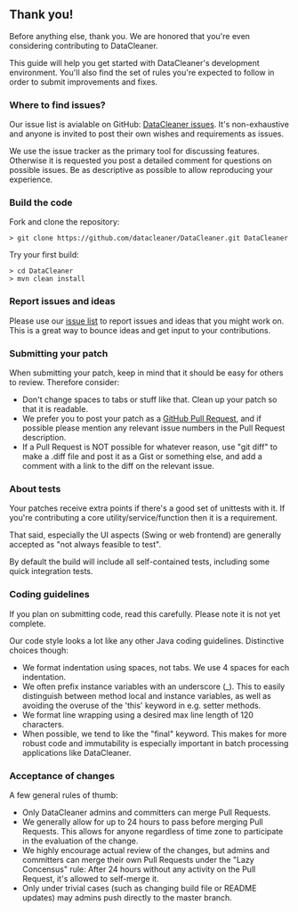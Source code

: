 ## Thank you!

Before anything else, thank you. We are honored that you're even considering contributing to DataCleaner.

This guide will help you get started with DataCleaner's development environment. You'll also find the set of rules you're expected to follow in order to submit improvements and fixes.

### Where to find issues?

Our issue list is avialable on GitHub: [DataCleaner issues](https://github.com/datacleaner/DataCleaner/issues). It's non-exhaustive and anyone is invited to post their own wishes and requirements as issues.

We use the issue tracker as the primary tool for discussing features. Otherwise it is requested you post a detailed comment for questions on possible issues. Be as descriptive as possible to allow reproducing your experience.

### Build the code

Fork and clone the repository:

```
> git clone https://github.com/datacleaner/DataCleaner.git DataCleaner
```

Try your first build:

```
> cd DataCleaner
> mvn clean install
```

### Report issues and ideas

Please use our [issue list](https://github.com/datacleaner/DataCleaner/issues) to report issues and ideas that you might work on. This is a great way to bounce ideas and get input to your contributions.

### Submitting your patch

When submitting your patch, keep in mind that it should be easy for others to review. Therefore consider:

* Don't change spaces to tabs or stuff like that. Clean up your patch so that it is readable.
* We prefer you to post your patch as a [GitHub Pull Request](https://github.com/datacleaner/DataCleaner/pulls), and if possible please mention any relevant issue numbers in the Pull Request description.
* If a Pull Request is NOT possible for whatever reason, use "git diff" to make a .diff file and post it as a Gist or something else, and add a comment with a link to the diff on the relevant issue.

### About tests

Your patches receive extra points if there's a good set of unittests with it. If you're contributing a core utility/service/function then it is a requirement.

That said, especially the UI aspects (Swing or web frontend) are generally accepted as "not always feasible to test".

By default the build will include all self-contained tests, including some quick integration tests.

### Coding guidelines

If you plan on submitting code, read this carefully. Please note it is not yet complete.

Our code style looks a lot like any other Java coding guidelines. Distinctive choices though:

* We format indentation using spaces, not tabs. We use 4 spaces for each indentation.
* We often prefix instance variables with an underscore (_). This to easily distinguish between method local and instance variables, as well as avoiding the overuse of the 'this' keyword in e.g. setter methods.
* We format line wrapping using a desired max line length of 120 characters.
* When possible, we tend to like the "final" keyword. This makes for more robust code and immutability is especially important in batch processing applications like DataCleaner.

### Acceptance of changes

A few general rules of thumb:

* Only DataCleaner admins and committers can merge Pull Requests.
* We generally allow for up to 24 hours to pass before merging Pull Requests. This allows for anyone regardless of time zone to participate in the evaluation of the change.
* We highly encourage actual review of the changes, but admins and committers can merge their own Pull Requests under the "Lazy Concensus" rule: After 24 hours without any activity on the Pull Request, it's allowed to self-merge it.
* Only under trivial cases (such as changing build file or README updates) may admins push directly to the master branch.
